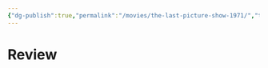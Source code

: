 ```yaml
---
{"dg-publish":true,"permalink":"/movies/the-last-picture-show-1971/","tags":["review"]}
---
```



# Review
